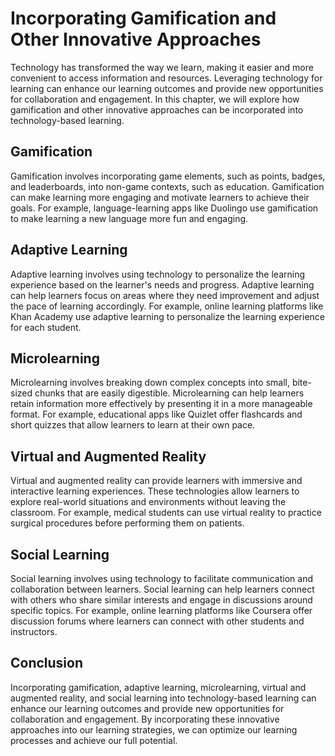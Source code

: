 Incorporating Gamification and Other Innovative Approaches
=========================================================================================================

Technology has transformed the way we learn, making it easier and more convenient to access information and resources. Leveraging technology for learning can enhance our learning outcomes and provide new opportunities for collaboration and engagement. In this chapter, we will explore how gamification and other innovative approaches can be incorporated into technology-based learning.

Gamification
------------

Gamification involves incorporating game elements, such as points, badges, and leaderboards, into non-game contexts, such as education. Gamification can make learning more engaging and motivate learners to achieve their goals. For example, language-learning apps like Duolingo use gamification to make learning a new language more fun and engaging.

Adaptive Learning
-----------------

Adaptive learning involves using technology to personalize the learning experience based on the learner's needs and progress. Adaptive learning can help learners focus on areas where they need improvement and adjust the pace of learning accordingly. For example, online learning platforms like Khan Academy use adaptive learning to personalize the learning experience for each student.

Microlearning
-------------

Microlearning involves breaking down complex concepts into small, bite-sized chunks that are easily digestible. Microlearning can help learners retain information more effectively by presenting it in a more manageable format. For example, educational apps like Quizlet offer flashcards and short quizzes that allow learners to learn at their own pace.

Virtual and Augmented Reality
-----------------------------

Virtual and augmented reality can provide learners with immersive and interactive learning experiences. These technologies allow learners to explore real-world situations and environments without leaving the classroom. For example, medical students can use virtual reality to practice surgical procedures before performing them on patients.

Social Learning
---------------

Social learning involves using technology to facilitate communication and collaboration between learners. Social learning can help learners connect with others who share similar interests and engage in discussions around specific topics. For example, online learning platforms like Coursera offer discussion forums where learners can connect with other students and instructors.

Conclusion
----------

Incorporating gamification, adaptive learning, microlearning, virtual and augmented reality, and social learning into technology-based learning can enhance our learning outcomes and provide new opportunities for collaboration and engagement. By incorporating these innovative approaches into our learning strategies, we can optimize our learning processes and achieve our full potential.
